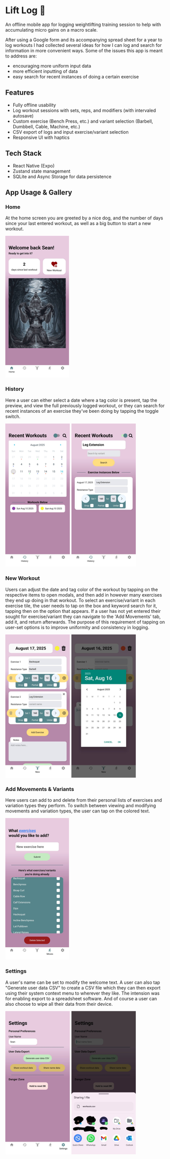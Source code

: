 # Lift Log 💪
An offline mobile app for logging weightlifting training session to help with accumulating micro gains on a macro scale.

After using a Google form and its accompanying spread sheet for a year to log workouts I had collected several ideas for how I can log and search for information in more convenient ways. Some of the issues this app is meant to address are:
- encouraging more uniform input data
- more efficient inputting of data
- easy search for recent instances of doing a certain exercise

## Features
- Fully offline usability
- Log workout sessions with sets, reps, and modifiers (with intervaled autosave)
- Custom exercise (Bench Press, etc.) and variant selection (Barbell, Dumbbell, Cable, Machine, etc.)
- CSV export of logs and input exercise/variant selection
- Responsive UI with haptics

## Tech Stack
- React Native (Expo)
- Zustand state management
- SQLite and Async Storage for data persistence

## App Usage & Gallery

### Home
At the home screen you are greeted by a nice dog, and the number of days since your last entered workout, as well as a big button to start a new workout.


<img src="./assets/images/readme/home.jpg" alt="Home Tab Image" width="200"/>

### History
Here a user can either select a date where a tag color is present, tap the preview, and view the full previously logged workout, or they can search for recent instances of an exercise they've been doing by tapping the toggle switch.


<img src="./assets/images/readme/history_imgs.jpg" alt="History Tab Images" width="410"/>

### New Workout
Users can adjust the date and tag color of the workout by tapping on the respective items to open modals, and then add in however many exercises they end up doing in that workout. To select an exercise/variant in each exercise tile, the user needs to tap on the box and keyword search for it, tapping then on the option that appears. If a user has not yet entered their sought for exercise/variant they can navigate to the 'Add Movements' tab, add it, and return afterwards. The purpose of this requirement of tapping on user-set options is to improve uniformity and consistency in logging.

<img src="./assets/images/readme/new_workout_imgs.jpg" alt="New Workout Tab Images" width="410"/>

### Add Movements & Variants
Here users can add to and delete from their personal lists of exercises and variation types they perform. To switch between viewing and modifying movements and variation types, the user can tap on the colored text.

<img src="./assets/images/readme/movements.jpg" alt="Add Movements Tab Image" width="200"/>

### Settings
A user's name can be set to modify the welcome text. A user can also tap "Generate user data CSV" to create a CSV file which they can then export using their system context menu to wherever they like. The intension was for enabling export to a spreadsheet software. And of course a user can also choose to wipe all their data from their device.

<img src="./assets/images/readme/settings_imgs.jpg" alt="Settings Tab Images" width="410"/>